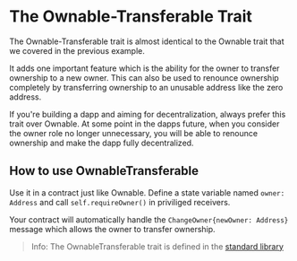 # The Ownable-Transferable Trait

The Ownable-Transferable trait is almost identical to the Ownable trait that we covered in the previous example.

It adds one important feature which is the ability for the owner to transfer ownership to a new owner. This can also be used to renounce ownership completely by transferring ownership to an unusable address like the zero address.

If you're building a dapp and aiming for decentralization, always prefer this trait over Ownable. At some point in the dapps future, when you consider the owner role no longer unnecessary, you will be able to renounce ownership and make the dapp fully decentralized.

## How to use OwnableTransferable

Use it in a contract just like Ownable. Define a state variable named `owner: Address` and call `self.requireOwner()` in priviliged receivers.

Your contract will automatically handle the `ChangeOwner{newOwner: Address}` message which allows the owner to transfer ownership.

> Info: The OwnableTransferable trait is defined in the [standard library](https://github.com/tact-lang/tact/blob/main/src/stdlib/stdlib/libs/ownable.tact)
